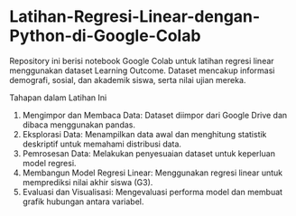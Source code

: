 # Latihan-Regresi-Linear-dengan-Python-di-Google-Colab
Repository ini berisi notebook Google Colab untuk latihan regresi linear menggunakan dataset Learning Outcome. 
Dataset mencakup informasi demografi, sosial, dan akademik siswa, serta nilai ujian mereka.

Tahapan dalam Latihan Ini
1. Mengimpor dan Membaca Data:
   Dataset diimpor dari Google Drive dan dibaca menggunakan pandas.
2. Eksplorasi Data:
   Menampilkan data awal dan menghitung statistik deskriptif untuk memahami distribusi data.
3. Pemrosesan Data:
   Melakukan penyesuaian dataset untuk keperluan model regresi.
4. Membangun Model Regresi Linear:
   Menggunakan regresi linear untuk memprediksi nilai akhir siswa (G3).
5. Evaluasi dan Visualisasi:
   Mengevaluasi performa model dan membuat grafik hubungan antara variabel.
